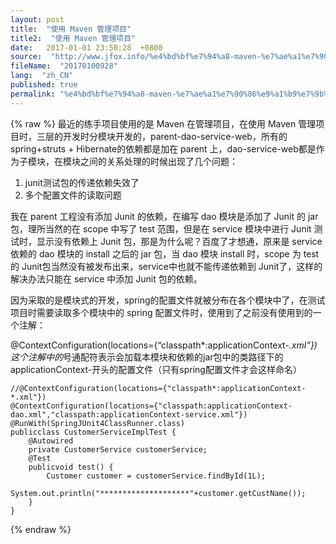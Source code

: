 ```yaml
---
layout: post
title:  "使用 Maven 管理项目"
title2:  "使用 Maven 管理项目"
date:   2017-01-01 23:50:28  +0800
source:  "http://www.jfox.info/%e4%bd%bf%e7%94%a8-maven-%e7%ae%a1%e7%90%86%e9%a1%b9%e7%9b%ae.html"
fileName:  "20170100928"
lang:  "zh_CN"
published: true
permalink: "%e4%bd%bf%e7%94%a8-maven-%e7%ae%a1%e7%90%86%e9%a1%b9%e7%9b%ae.html"
---
```

{% raw %}
最近的练手项目使用的是 Maven 在管理项目，在使用 Maven 管理项目时，三层的开发时分模块开发的，parent-dao-service-web，所有的spring+struts + Hibernate的依赖都是加在 parent 上，dao-service-web都是作为子模块，在模块之间的关系处理的时候出现了几个问题：

1. junit测试包的传递依赖失效了
2. 多个配置文件的读取问题

 我在 parent 工程没有添加 Junit 的依赖，在编写 dao 模块是添加了 Junit 的 jar 包，理所当然的在 scope 中写了 test 范围，但是在 service 模块中进行 Junit 测试时，显示没有依赖上 Junit 包，那是为什么呢？百度了才想通，原来是 service 依赖的 dao 模块的 install 之后的 jar 包，当 dao 模块 install 时，scope 为 test 的 Junit包当然没有被发布出来，service中也就不能传递依赖到 Junit了，这样的解决办法只能在 service 中添加 Junit 包的依赖。

 因为采取的是模块式的开发，spring的配置文件就被分布在各个模块中了，在测试项目时需要读取多个模块中的 spring 配置文件时，使用到了之前没有使用到的一个注解：

@ContextConfiguration(locations={“classpath*:applicationContext-*.xml”}) 这个注解中的*号通配符表示会加载本模块和依赖的jar包中的类路径下的applicationContext-开头的配置文件（只有spring配置文件才会这样命名）

    //@ContextConfiguration(locations={"classpath*:applicationContext-*.xml"})
    @ContextConfiguration(locations={"classpath:applicationContext-dao.xml","classpath:applicationContext-service.xml"})
    @RunWith(SpringJUnit4ClassRunner.class)
    publicclass CustomerServiceImplTest {
        @Autowired
        private CustomerService customerService;
        @Test
        publicvoid test() {
            Customer customer = customerService.findById(1L);
            System.out.println("********************"+customer.getCustName());
        }
    }
{% endraw %}